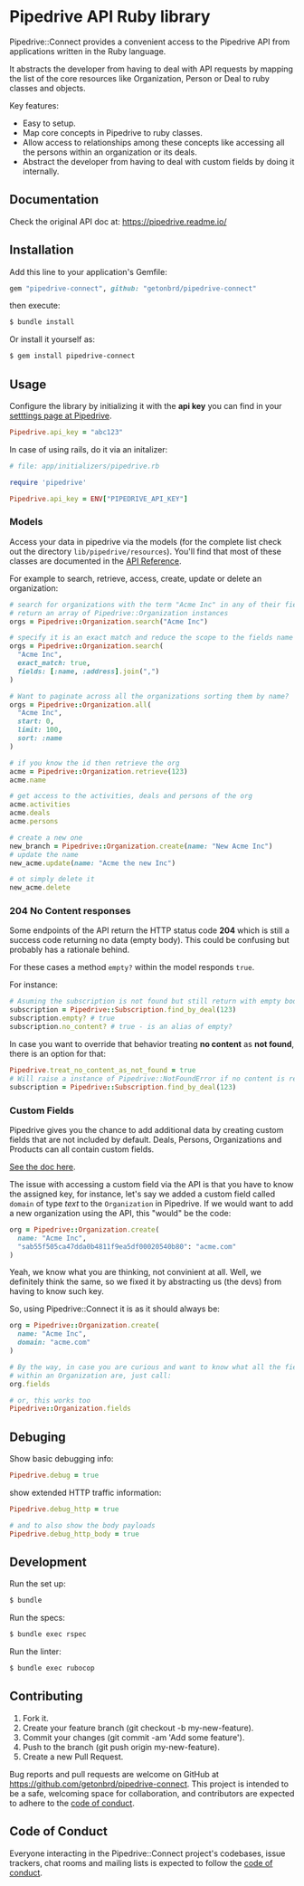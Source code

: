 # Pipedrive API Ruby library

Pipedrive::Connect provides a convenient access to the Pipedrive API from applications written in the Ruby language.

It abstracts the developer from having to deal with API requests by mapping the list of the core resources like Organization, Person or Deal to ruby classes and objects.

Key features:

- Easy to setup.
- Map core concepts in Pipedrive to ruby classes.
- Allow access to relationships among these concepts like accessing all the persons within an organization or its deals.
- Abstract the developer from having to deal with custom fields by doing it internally.

## Documentation

Check the original API doc at: https://pipedrive.readme.io/

## Installation

Add this line to your application's Gemfile:

```ruby
gem "pipedrive-connect", github: "getonbrd/pipedrive-connect"
```

then execute:

```sh
$ bundle install
```

Or install it yourself as:

```sh
$ gem install pipedrive-connect
```

## Usage

Configure the library by initializing it with the **api key** you can find in your [setttings page at Pipedrive](https://yourcompany.pipedrive.com/settings/api).

```ruby
Pipedrive.api_key = "abc123"
```

In case of using rails, do it via an initalizer:

```ruby
# file: app/initializers/pipedrive.rb

require 'pipedrive'

Pipedrive.api_key = ENV["PIPEDRIVE_API_KEY"]
```

### Models

Access your data in pipedrive via the models (for the complete list check out the directory `lib/pipedrive/resources`). You'll find that most of these classes are documented in the [API Reference](https://developers.pipedrive.com/docs/api/v1/).

For example to search, retrieve, access, create, update or delete an organization:

```ruby
# search for organizations with the term "Acme Inc" in any of their fields
# return an array of Pipedrive::Organization instances
orgs = Pipedrive::Organization.search("Acme Inc")

# specify it is an exact match and reduce the scope to the fields name and address (CSV string)
orgs = Pipedrive::Organization.search(
  "Acme Inc",
  exact_match: true,
  fields: [:name, :address].join(",")
)

# Want to paginate across all the organizations sorting them by name?
orgs = Pipedrive::Organization.all(
  "Acme Inc",
  start: 0,
  limit: 100,
  sort: :name
)

# if you know the id then retrieve the org
acme = Pipedrive::Organization.retrieve(123)
acme.name

# get access to the activities, deals and persons of the org
acme.activities
acme.deals
acme.persons

# create a new one
new_branch = Pipedrive::Organization.create(name: "New Acme Inc")
# update the name
new_acme.update(name: "Acme the new Inc")

# ot simply delete it
new_acme.delete
```

### 204 No Content responses

Some endpoints of the API return the HTTP status code **204** which is still a success code returning no data (empty body). This could be confusing but probably has a rationale behind.

For these cases a method `empty?` within the model responds `true`.

For instance:

```ruby
# Asuming the subscription is not found but still return with empty body
subscription = Pipedrive::Subscription.find_by_deal(123)
subscription.empty? # true
subscription.no_content? # true - is an alias of empty?
```

In case you want to override that behavior treating **no content** as **not found**, there is an option for that:

```ruby
Pipedrive.treat_no_content_as_not_found = true
# Will raise a instance of Pipedrive::NotFoundError if no content is returned
subscription = Pipedrive::Subscription.find_by_deal(123)
```

### Custom Fields

Pipedrive gives you the chance to add additional data by creating custom fields that are not included by default. Deals, Persons, Organizations and Products can all contain custom fields.

[See the doc here](https://pipedrive.readme.io/docs/core-api-concepts-custom-fields).

The issue with accessing a custom field via the API is that you have to know the assigned key, for instance, let's say we added a custom field called `domain` of type _text_ to the `Organization` in Pipedrive. If we would want to add a new organization using the API, this "would" be the code:

```ruby
org = Pipedrive::Organization.create(
  name: "Acme Inc",
  "sab55f505ca47dda0b4811f9ea5df00020540b80": "acme.com"
)
```

Yeah, we know what you are thinking, not convinient at all. Well, we definitely think the same, so we fixed it by abstracting us (the devs) from having to know such key.

So, using Pipedrive::Connect it is as it should always be:

```ruby
org = Pipedrive::Organization.create(
  name: "Acme Inc",
  domain: "acme.com"
)

# By the way, in case you are curious and want to know what all the fields
# within an Organization are, just call:
org.fields

# or, this works too
Pipedrive::Organization.fields
```

## Debuging

Show basic debugging info:

```ruby
Pipedrive.debug = true
```

show extended HTTP traffic information:

```ruby
Pipedrive.debug_http = true

# and to also show the body payloads
Pipedrive.debug_http_body = true
```

## Development

Run the set up:

```sh
$ bundle
```

Run the specs:

```sh
$ bundle exec rspec
```

Run the linter:

```sh
$ bundle exec rubocop
```

## Contributing

1. Fork it.
1. Create your feature branch (git checkout -b my-new-feature).
1. Commit your changes (git commit -am 'Add some feature').
1. Push to the branch (git push origin my-new-feature).
1. Create a new Pull Request.

Bug reports and pull requests are welcome on GitHub at https://github.com/getonbrd/pipedrive-connect. This project is intended to be a safe, welcoming space for collaboration, and contributors are expected to adhere to the [code of conduct](https://github.com/getonbrd/pipedrive-connect/blob/master/CODE_OF_CONDUCT.md).

## Code of Conduct

Everyone interacting in the Pipedrive::Connect project's codebases, issue trackers, chat rooms and mailing lists is expected to follow the [code of conduct](https://github.com/getonbrd/pipedrive-connect/blob/master/CODE_OF_CONDUCT.md).
